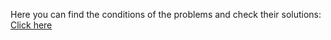 Here you can find the conditions of the problems and check their solutions: <a href="https://judge.softuni.org/Contests/Practice/Index/3586#0">Click here</a>